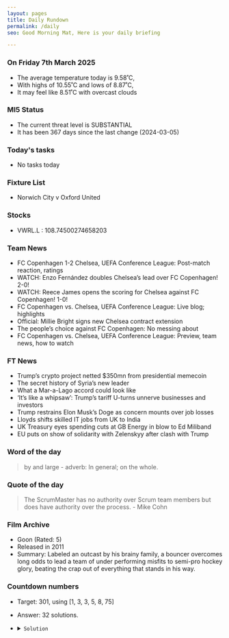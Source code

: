 ```yaml
---
layout: pages
title: Daily Rundown
permalink: /daily
seo: Good Morning Mat, Here is your daily briefing

---
```


<!-- weather_marker starts -->
### On Friday 7th March 2025

- The average temperature today is 9.58˚C,
- With highs of 10.55˚C and lows of 8.87˚C,
- It may feel like 8.51˚C with overcast clouds

<!-- weather_marker ends -->

### MI5 Status
<!-- threat_marker starts -->
- The current threat level is <span class="highlighter">SUBSTANTIAL</span>
- It has been 367 days since the last change (2024-03-05)

<!-- threat_marker ends -->

### Today's tasks
<!-- task_marker starts -->
- No tasks today
<!-- task_marker ends -->

### Fixture List

<!-- fixture_marker starts -->
- Norwich City v Oxford United
<!-- fixture_marker ends -->


### Stocks

<!-- stocks_marker starts -->

- VWRL.L : 108.74500274658203 

<!-- stocks_marker ends -->


### Team News
<!-- news_marker starts -->

 - FC Copenhagen 1-2 Chelsea, UEFA Conference League: Post-match reaction, ratings
 - WATCH: Enzo Fernández doubles Chelsea’s lead over FC Copenhagen! 2-0!
 - WATCH: Reece James opens the scoring for Chelsea against FC Copenhagen! 1-0!
 - FC Copenhagen vs. Chelsea, UEFA Conference League: Live blog; highlights
 - Official: Millie Bright signs new Chelsea contract extension
 - The people’s choice against FC Copenhagen: No messing about
 - FC Copenhagen vs. Chelsea, UEFA Conference League: Preview, team news, how to watch

<!-- news_marker ends -->

### FT News

<!-- ftnews_marker starts -->

 - Trump’s crypto project netted $350mn from presidential memecoin
 - The secret history of Syria’s new leader
 - What a Mar-a-Lago accord could look like
 - ‘It’s like a whipsaw’: Trump’s tariff U-turns unnerve businesses and investors
 - Trump restrains Elon Musk’s Doge as concern mounts over job losses
 - Lloyds shifts skilled IT jobs from UK to India
 - UK Treasury eyes spending cuts at GB Energy in blow to Ed Miliband
 - EU puts on show of solidarity with Zelenskyy after clash with Trump

<!-- ftnews_marker ends -->

### Word of the day

<!-- word_marker starts -->

 > by and large - adverb: In general; on the whole.

<!-- word_marker ends -->


### Quote of the day
<!-- quote_marker starts -->

> The ScrumMaster has no authority over Scrum team members but does have authority over the process. - Mike Cohn

<!-- quote_marker ends -->


### Film Archive

<!-- film_marker starts -->
- Goon (Rated: 5)
- Released in 2011
- Summary: Labeled an outcast by his brainy family, a bouncer overcomes long odds to lead a team of under performing misfits to semi-pro hockey glory, beating the crap out of everything that stands in his way.
<!-- film_marker ends -->

### Countdown numbers
<!-- game_marker starts -->

- Target: 301, using [1, 3, 3, 5, 8, 75]
- Answer: 32 solutions.

- <details><summary><code>Solution</code></summary>

  Solution: ( 3 / 3 + 8 - 5 ) x 75 + 1

   </details>

<!-- game_marker ends -->
